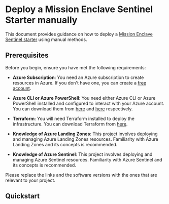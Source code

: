 # Deploy a Mission Enclave Sentinel Starter manually

This document provides guidance on how to deploy a [Mission Enclave Sentinel starter](https://github.com/azurenoops/ref-scca-enclave-sentinel-starter) using manual methods.

## Prerequisites

Before you begin, ensure you have met the following requirements:

- **Azure Subscription**: You need an Azure subscription to create resources in Azure. If you don't have one, you can create a [free account](https://azure.microsoft.com/free/).

- **Azure CLI or Azure PowerShell**: You need either Azure CLI or Azure PowerShell installed and configured to interact with your Azure account. You can download them from [here](https://docs.microsoft.com/en-us/cli/azure/install-azure-cli) and [here](https://docs.microsoft.com/en-us/powershell/azure/install-az-ps) respectively.

- **Terraform**: You will need Terraform installed to deploy the infrastructure. You can download Terraform from [here](https://www.terraform.io/downloads.html).

- **Knowledge of Azure Landing Zones**: This project involves deploying and managing Azure Landing Zones resources. Familiarity with Azure Landing Zones and its concepts is recommended.

- **Knowledge of Azure Sentinel**: This project involves deploying and managing Azure Sentinel resources. Familiarity with Azure Sentinel and its concepts is recommended.

Please replace the links and the software versions with the ones that are relevant to your project.

## Quickstart